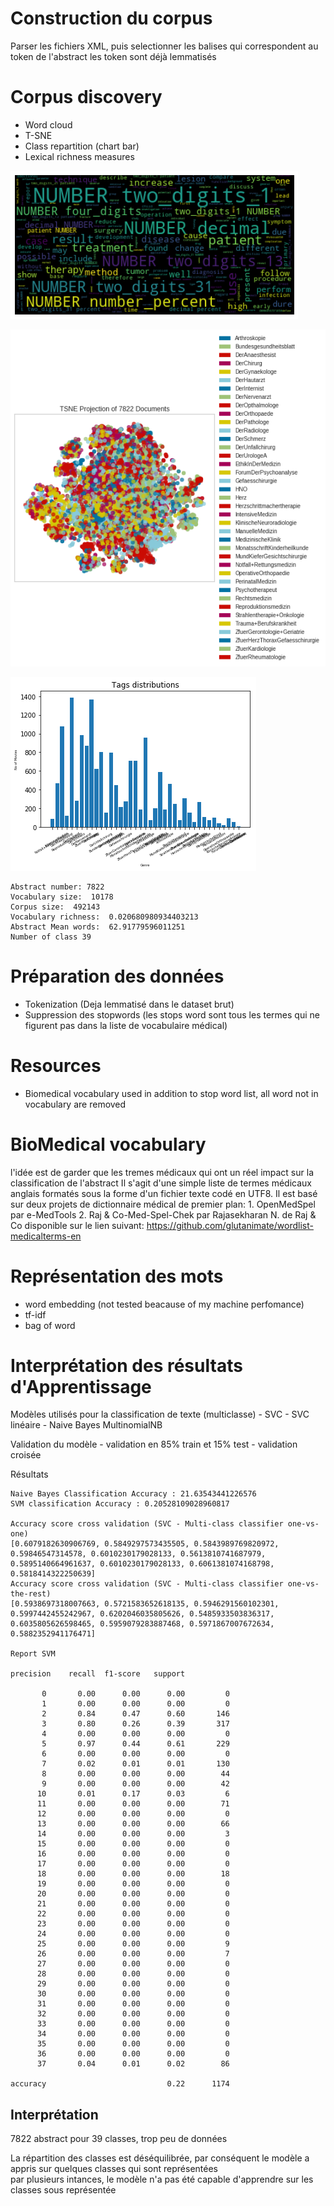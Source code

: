 
Construction du corpus
======================
Parser les fichiers XML, puis selectionner les balises qui correspondent au token de l'abstract
 les token sont déjà lemmatisés

Corpus discovery
==========================
- Word cloud
- T-SNE
- Class repartition (chart bar)
- Lexical richness measures


![word_cloud](resources/word_cloud.png)

![t-sne](resources/tsne_preprocessed.png)

![class_distribution](resources/labels_barchart.png)

    Abstract number: 7822
    Vocabulary size:  10178
    Corpus size:  492143
    Vocabulary richness:  0.020680980934403213
    Abstract Mean words:  62.91779596011251
    Number of class 39

Préparation des données
=======================
- Tokenization (Deja lemmatisé dans le dataset brut)
- Suppression des stopwords (les stops word sont tous les termes qui ne figurent pas dans la liste de vocabulaire médical)

Resources
=========
 - Biomedical vocabulary used in addition to stop word list, all word not in vocabulary are removed
    
BioMedical vocabulary
===================
l'idée est de garder que les tremes médicaux qui ont un réel impact sur la classification de l'abstract
Il s'agit d'une simple liste de termes médicaux anglais formatés sous la forme d'un fichier texte codé en UTF8.
Il est basé sur deux projets de dictionnaire médical de premier plan:
    1. OpenMedSpel par e-MedTools
    2. Raj & Co-Med-Spel-Chek par Rajasekharan N. de Raj & Co
disponible sur le lien suivant: https://github.com/glutanimate/wordlist-medicalterms-en


Représentation des mots
=======================
- word embedding (not tested beacause of my machine perfomance)
- tf-idf
- bag of word


Interprétation des résultats d'Apprentissage
============================================

Modèles utilisés pour la classification de texte (multiclasse)
    - SVC
    - SVC linéaire
    - Naive Bayes MultinomialNB

Validation du modèle
    - validation en 85% train et 15% test 
    - validation croisée
    
Résultats
    
    Naive Bayes Classification Accuracy : 21.63543441226576
    SVM classification Accuracy : 0.20528109028960817 
    
    Accuracy score cross validation (SVC - Multi-class classifier one-vs-one) 
    [0.6079182630906769, 0.5849297573435505, 0.5843989769820972, 0.59846547314578, 0.6010230179028133, 0.5613810741687979, 0.5895140664961637, 0.6010230179028133, 0.6061381074168798, 0.5818414322250639]
    Accuracy score cross validation (SVC - Multi-class classifier one-vs-the-rest)
    [0.5938697318007663, 0.5721583652618135, 0.5946291560102301, 0.5997442455242967, 0.6202046035805626, 0.5485933503836317, 0.6035805626598465, 0.5959079283887468, 0.5971867007672634, 0.5882352941176471]
    
    Report SVM
    
    precision    recall  f1-score   support

           0       0.00      0.00      0.00         0
           1       0.00      0.00      0.00         0
           2       0.84      0.47      0.60       146
           3       0.80      0.26      0.39       317
           4       0.00      0.00      0.00         0
           5       0.97      0.44      0.61       229
           6       0.00      0.00      0.00         0
           7       0.02      0.01      0.01       130
           8       0.00      0.00      0.00        44
           9       0.00      0.00      0.00        42
          10       0.01      0.17      0.03         6
          11       0.00      0.00      0.00        71
          12       0.00      0.00      0.00         0
          13       0.00      0.00      0.00        66
          14       0.00      0.00      0.00         3
          15       0.00      0.00      0.00         0
          16       0.00      0.00      0.00         0
          17       0.00      0.00      0.00         0
          18       0.00      0.00      0.00        18
          19       0.00      0.00      0.00         0
          20       0.00      0.00      0.00         0
          21       0.00      0.00      0.00         0
          22       0.00      0.00      0.00         0
          23       0.00      0.00      0.00         0
          24       0.00      0.00      0.00         0
          25       0.00      0.00      0.00         9
          26       0.00      0.00      0.00         7
          27       0.00      0.00      0.00         0
          28       0.00      0.00      0.00         0
          29       0.00      0.00      0.00         0
          30       0.00      0.00      0.00         0
          31       0.00      0.00      0.00         0
          32       0.00      0.00      0.00         0
          33       0.00      0.00      0.00         0
          34       0.00      0.00      0.00         0
          35       0.00      0.00      0.00         0
          36       0.00      0.00      0.00         0
          37       0.04      0.01      0.02        86

    accuracy                           0.22      1174


Interprétation
--------------
7822 abstract pour 39 classes, trop peu de données

La répartition des classes est déséquilibrée, par conséquent le modèle a appris sur quelques classes qui sont représentées  
par plusieurs intances, le modèle n'a pas été capable d'apprendre sur les classes sous représentée




    
    